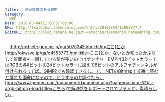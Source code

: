 ```yaml
---
Title: ' 透過領域のあるBMP'
Category:
- WPF
Date: 2010-08-04T11:08:37+09:00
URL: http://tkatochin.hatenablog.com/entry/20100804/1280887717
EditURL: https://blog.hatena.ne.jp/t-katochin/tkatochin.hatenablog.com/atom/entry/6653586347154753515
---
```


　[http://oshiete.goo.ne.jp/qa/5075342.html:title=ここ]とか[http://okwave.jp/qa/q4653773.html:title=ここ]とか、ないとか知ったかぶりして質問者を一蹴している輩が多いのにはゲンナリ。BMPは32ビットカラーではRGBの各8ビットの24ビットカラーに加えて8ビットのアルファチャンネルが付けられるってば。GIMP2でも確認できるし。で、.NETのBitmapで普通に読むと壊れた画像になるので、どうするのか調べたら、[http://www.ipentec.com/document/document.aspx?page=csharp-32bit-argb-bitmap-load:title=こちら]で解決策をレポートされている人が。素晴らしい。
